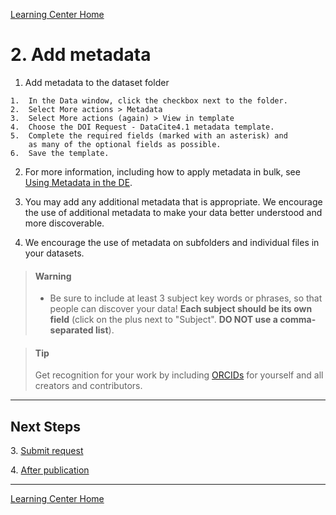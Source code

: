 [Learning Center Home](http://learning.cyverse.org/)

# 2. Add metadata

1.   Add metadata to the dataset folder

    1.  In the Data window, click the checkbox next to the folder.    
    2.  Select More actions > Metadata
    3.  Select More actions (again) > View in template
    4.  Choose the DOI Request - DataCite4.1 metadata template.
    5.  Complete the required fields (marked with an asterisk) and
        as many of the optional fields as possible.
    6.  Save the template.

2.  For more information, including how to apply metadata in bulk, see [Using Metadata in the DE](https://cyverse.atlassian.net/wiki/spaces/DEmanual/overview).

3.  You may add any additional metadata that is appropriate. We
    encourage the use of additional metadata to make your data better
    understood and more discoverable.

4.  We encourage the use of metadata on subfolders and individual files
    in your datasets.


> #### Warning 
> - Be sure to include at least 3 subject key words or phrases, so that people can discover your data! **Each subject should be its own field** (click on the plus next to "Subject". **DO NOT use a comma-separated list**).

> #### Tip 
> Get recognition for your work by including [ORCIDs](https://orcid.org/) for yourself and all creators and contributors.

------------------------------------------------------------------------

## Next Steps

3\. [Submit request](https://cyverse-learning-materials.github.io/DOI_request_quickstart/submit)

4\. [After publication](https://cyverse-learning-materials.github.io/DOI_request_quickstart/after)

------------------------------------------------------------------------

[Learning Center Home](http://learning.cyverse.org/)